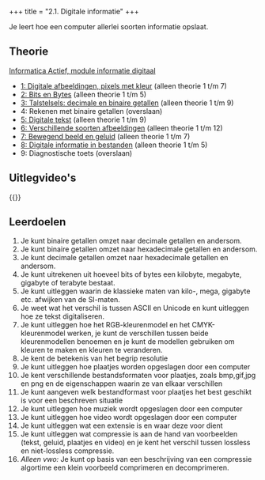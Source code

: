 +++
title = "2.1. Digitale informatie"
+++

Je leert hoe een computer allerlei soorten informatie opslaat.
<!--more-->

## Theorie
[Informatica Actief, module informatie digitaal](https://moodle.informatica-actief.nl/course/view.php?id=742)
- [1: Digitale afbeeldingen, pixels met kleur](https://moodle.informatica-actief.nl/course/view.php?id=742#section-4) (alleen theorie 1 t/m 7)
- [2: Bits en Bytes](https://moodle.informatica-actief.nl/course/view.php?id=742#section-5) (alleen theorie 1 t/m 5)
- [3: Talstelsels: decimale en binaire getallen](https://moodle.informatica-actief.nl/course/view.php?id=742#section-6) (alleen theorie 1 t/m 9)
- 4: Rekenen met binaire getallen (overslaan)
- [5: Digitale tekst](https://moodle.informatica-actief.nl/course/view.php?id=742#section-8) (alleen theorie 1 t/m 9)
- [6: Verschillende soorten afbeeldingen](https://moodle.informatica-actief.nl/course/view.php?id=742#section-9) (alleen theorie 1 t/m 12)
- [7: Bewegend beeld en geluid](https://moodle.informatica-actief.nl/course/view.php?id=742#section-10) (alleen theorie 1 t/m 7)
- [8: Digitale informatie in bestanden](https://moodle.informatica-actief.nl/course/view.php?id=742#section-11) (alleen theorie 1 t/m 5)
- 9: Diagnostische toets (overslaan)

## Uitlegvideo's
{{<youtube id="?list=PLpTljPS--R5A9aLTfJz1RvxnqZHaPWpK8">}}

## Leerdoelen
1.	Je kunt binaire getallen omzet naar decimale getallen en andersom.
2.	Je kunt binaire getallen omzet naar hexadecimale getallen en andersom.
3.	Je kunt decimale getallen omzet naar hexadecimale getallen en andersom.
4.	Je kunt uitrekenen uit hoeveel bits of bytes een kilobyte, megabyte, gigabyte of terabyte bestaat.
5.	Je kunt uitleggen waarin de klassieke maten van kilo-, mega, gigabyte etc. afwijken van de SI-maten.
6.	Je weet wat het verschil is tussen ASCII en Unicode en kunt uitleggen hoe ze tekst digitaliseren.
7.	Je kunt uitleggen hoe het RGB-kleurenmodel en het CMYK-kleurenmodel werken, je kunt de verschillen tussen beide kleurenmodellen benoemen en je kunt de modellen gebruiken om kleuren te maken en kleuren te veranderen.
8.	Je kent de betekenis van het begrip resolutie
9.	Je kunt uitleggen hoe plaatjes worden opgeslagen door een computer
10.	Je kent verschillende bestandsformaten voor plaatjes, zoals bmp,gif,jpg en png en de eigenschappen waarin ze van elkaar verschillen
11.	Je kunt aangeven welk bestandformast voor plaatjes het best geschikt is voor een beschreven situatie
12.	Je kunt uitleggen hoe muziek wordt opgeslagen door een computer
13.	Je kunt uitleggen hoe video wordt opgeslagen door een computer
14.	Je kunt uitleggen wat een extensie is en waar deze voor dient
15.	Je kunt uitleggen wat compressie is aan de hand van voorbeelden (tekst, geluid, plaatjes en video) en je kent het verschil tussen lossless en niet-lossless compressie.
16.	<em>Alleen vwo:</em> Je kunt op basis van een beschrijving van een compressie algortime een klein voorbeeld comprimeren en decomprimeren. 


